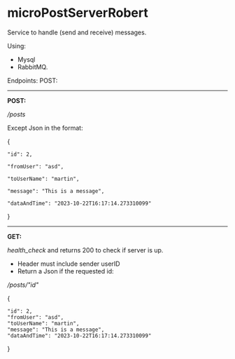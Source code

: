 # microPostServerRobert


Service to handle (send and receive) messages. 

Using:
- Mysql
- RabbitMQ.

Endpoints:
POST:

---
**POST:**

*/posts*

Except Json in the format: 

 {   

	"id": 2,

	"fromUser": "asd",

	"toUserName": "martin",

	"message": "This is a message",

	"dataAndTime": "2023-10-22T16:17:14.273310099"

}


---

**GET:**

*health_check* and returns 200 to check if server is up.

*  Header must include sender userID
* Return a Json if the requested id:


*/posts/"id"*
  
{

	"id": 2,
	"fromUser": "asd",
	"toUserName": "martin",
	"message": "This is a message",
	"dataAndTime": "2023-10-22T16:17:14.273310099"
}


